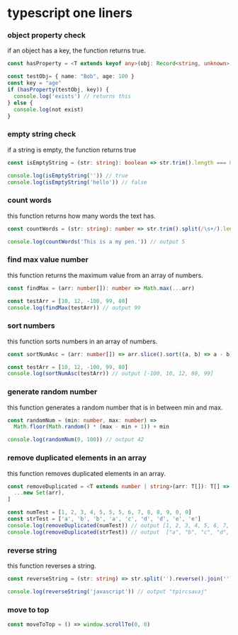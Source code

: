 # typescript one liners

### object property check

if an object has a key, the function returns true.

```ts
const hasProperty = <T extends keyof any>(obj: Record<string, unknown>, prop: T): boolean => prop in obj

const testObj= { name: "Bob", age: 100 }
const key = "age"
if (hasProperty(testObj, key)) {
  console.log('exists') // returns this
} else {
  console.log(not exist)
}
```

### empty string check

if a string is empty, the function returns true

```ts
const isEmptyString = (str: string): boolean => str.trim().length === 0

console.log(isEmptyString('')) // true
console.log(isEmptyString('hello')) // false
```

### count words

this function returns how many words the text has.

```ts
const countWords = (str: string): number => str.trim().split(/\s+/).length

console.log(countWords('This is a my pen.')) // output 5
```

### find max value number

this function returns the maximum value from an array of numbers.

```ts
const findMax = (arr: number[]): number => Math.max(...arr)

const testArr = [10, 12, -100, 99, 80]
console.log(findMax(testArr)) // output 99
```

### sort numbers

this function sorts numbers in an array of numbers.

```ts
const sortNumAsc = (arr: number[]) => arr.slice().sort((a, b) => a - b)

const testArr = [10, 12, -100, 99, 80]
console.log(sortNumAsc(testArr)) // output [-100, 10, 12, 80, 99]
```

### generate random number

this function generates a random number that is in between min and max.

```ts
const randomNum = (min: number, max: number) =>
  Math.floor(Math.random() * (max - min + 1)) + min

console.log(randomNum(0, 100)) // output 42
```

### remove duplicated elements in an array

this function removes duplicated elements in an array.

```ts
const removeDuplicated = <T extends number | string>(arr: T[]): T[] => [
  ...new Set(arr),
]

const numTest = [1, 2, 3, 4, 5, 5, 5, 6, 7, 8, 8, 9, 0, 0]
const strTest = ['a', 'b', 'b', 'a', 'c', 'd', 'd', 'e', 'e']
console.log(removeDuplicated(numTest)) // output [1, 2, 3, 4, 5, 6, 7, 8, 9, 0]
console.log(removeDuplicated(strTest)) // output  ["a", "b", "c", "d", "e"]
```

### reverse string

this function reverses a string.

```ts
const reverseString = (str: string) => str.split('').reverse().join('')

console.log(reverseString('javascript')) // output "tpircsavaj"
```

### move to top

```ts
const moveToTop = () => window.scrollTo(0, 0)
```
